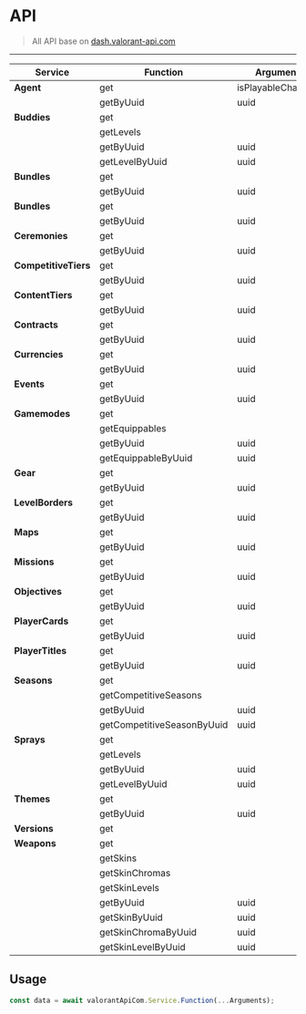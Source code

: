 # API

> All API base on [dash.valorant-api.com](https://dash.valorant-api.com)

---

| Service              | Function                   | Arguments           |
| -------------------- | -------------------------- | ------------------- |
| **Agent**            | get                        | isPlayableCharacter |
|                      | getByUuid                  | uuid                |
| **Buddies**          | get                        |                     |
|                      | getLevels                  |                     |
|                      | getByUuid                  | uuid                |
|                      | getLevelByUuid             | uuid                |
| **Bundles**          | get                        |                     |
|                      | getByUuid                  | uuid                |
| **Bundles**          | get                        |                     |
|                      | getByUuid                  | uuid                |
| **Ceremonies**       | get                        |                     |
|                      | getByUuid                  | uuid                |
| **CompetitiveTiers** | get                        |                     |
|                      | getByUuid                  | uuid                |
| **ContentTiers**     | get                        |                     |
|                      | getByUuid                  | uuid                |
| **Contracts**        | get                        |                     |
|                      | getByUuid                  | uuid                |
| **Currencies**       | get                        |                     |
|                      | getByUuid                  | uuid                |
| **Events**           | get                        |                     |
|                      | getByUuid                  | uuid                |
| **Gamemodes**        | get                        |                     |
|                      | getEquippables             |                     |
|                      | getByUuid                  | uuid                |
|                      | getEquippableByUuid        | uuid                |
| **Gear**             | get                        |                     |
|                      | getByUuid                  | uuid                |
| **LevelBorders**     | get                        |                     |
|                      | getByUuid                  | uuid                |
| **Maps**             | get                        |                     |
|                      | getByUuid                  | uuid                |
| **Missions**         | get                        |                     |
|                      | getByUuid                  | uuid                |
| **Objectives**       | get                        |                     |
|                      | getByUuid                  | uuid                |
| **PlayerCards**      | get                        |                     |
|                      | getByUuid                  | uuid                |
| **PlayerTitles**     | get                        |                     |
|                      | getByUuid                  | uuid                |
| **Seasons**          | get                        |                     |
|                      | getCompetitiveSeasons      |                     |
|                      | getByUuid                  | uuid                |
|                      | getCompetitiveSeasonByUuid | uuid                |
| **Sprays**           | get                        |                     |
|                      | getLevels                  |                     |
|                      | getByUuid                  | uuid                |
|                      | getLevelByUuid             | uuid                |
| **Themes**           | get                        |                     |
|                      | getByUuid                  | uuid                |
| **Versions**         | get                        |                     |
| **Weapons**          | get                        |                     |
|                      | getSkins                   |                     |
|                      | getSkinChromas             |                     |
|                      | getSkinLevels              |                     |
|                      | getByUuid                  | uuid                |
|                      | getSkinByUuid              | uuid                |
|                      | getSkinChromaByUuid        | uuid                |
|                      | getSkinLevelByUuid         | uuid                |

## Usage

```typescript
const data = await valorantApiCom.Service.Function(...Arguments);
```
